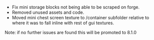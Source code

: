 - Fix mini storage blocks not being able to be scraped on forge.
- Removed unused assets and code.
- Moved mini chest screen texture to /container subfolder relative to where it was to fall inline with rest of gui textures.

Note: if no further issues are found this will be promoted to 8.1.0
